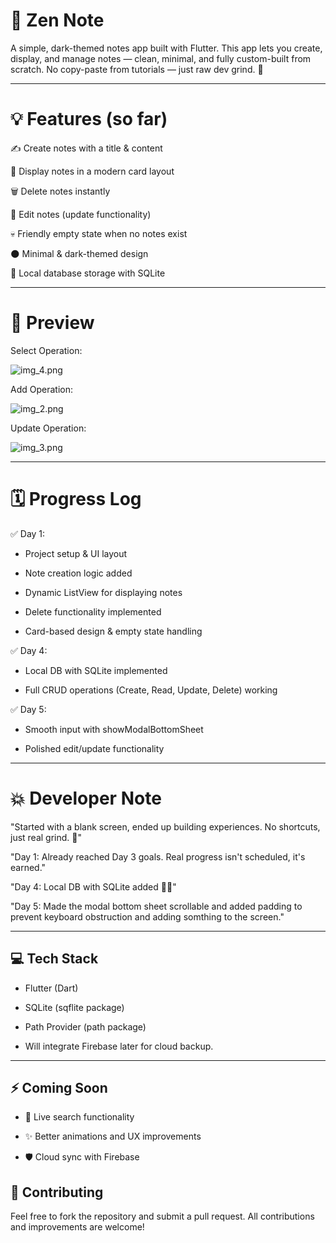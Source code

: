 # 📒 Zen Note

A simple, dark-themed notes app built with Flutter.
This app lets you create, display, and manage notes — clean, minimal, and fully custom-built from scratch.
No copy-paste from tutorials — just raw dev grind. 💪

---
# 💡 Features (so far)
✍️ Create notes with a title & content

🧾 Display notes in a modern card layout

🗑️ Delete notes instantly

🔄 Edit notes (update functionality)

💀 Friendly empty state when no notes exist

🌑 Minimal & dark-themed design

💾 Local database storage with SQLite

---
# 📸 Preview

Select Operation:

![img_4.png](img_4.png)

Add Operation:

![img_2.png](img_2.png)

Update Operation:

![img_3.png](img_3.png)

---
# 🗓️ Progress Log
✅ Day 1:

- Project setup & UI layout

- Note creation logic added

- Dynamic ListView for displaying notes

- Delete functionality implemented

- Card-based design & empty state handling

✅ Day 4:

- Local DB with SQLite implemented

- Full CRUD operations (Create, Read, Update, Delete) working

✅ Day 5:

- Smooth input with showModalBottomSheet

- Polished edit/update functionality

---
# 💥 Developer Note

"Started with a blank screen, ended up building experiences. No shortcuts, just real grind. 🚀"

"Day 1: Already reached Day 3 goals. Real progress isn't scheduled, it's earned."

"Day 4: Local DB with SQLite added 🧠💾"

"Day 5: Made the modal bottom sheet scrollable and added padding to prevent keyboard obstruction and adding somthing to the screen."

---
## 💻 Tech Stack

- Flutter (Dart)

- SQLite (sqflite package)

- Path Provider (path package)

- Will integrate Firebase later for cloud backup.

---
## ⚡ Coming Soon
- 🔎 Live search functionality

- ✨ Better animations and UX improvements

- 🛡️ Cloud sync with Firebase

## 🤝 Contributing
Feel free to fork the repository and submit a pull request. All contributions and improvements are welcome!
